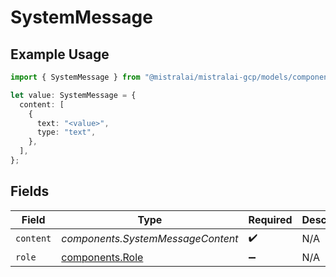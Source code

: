 # SystemMessage

## Example Usage

```typescript
import { SystemMessage } from "@mistralai/mistralai-gcp/models/components";

let value: SystemMessage = {
  content: [
    {
      text: "<value>",
      type: "text",
    },
  ],
};
```

## Fields

| Field                                              | Type                                               | Required                                           | Description                                        |
| -------------------------------------------------- | -------------------------------------------------- | -------------------------------------------------- | -------------------------------------------------- |
| `content`                                          | *components.SystemMessageContent*                  | :heavy_check_mark:                                 | N/A                                                |
| `role`                                             | [components.Role](../../models/components/role.md) | :heavy_minus_sign:                                 | N/A                                                |